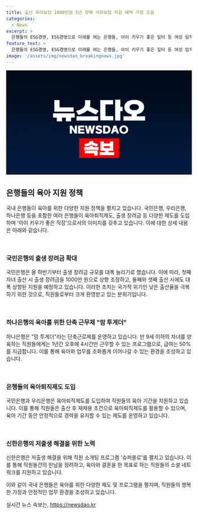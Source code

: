 ```yaml
---
title: 출산 육아보장 1000만원 5년 첫째 사회보험 지원 혜택 가정 도움
categories:
  - News
excerpt: >
  은행들의 ESG경영, ESG경영으로 미래를 여는 은행들, 아이 키우기 좋은 일터 등 여성 임직원 지원 강화, 출생장려금 대폭 확대, 육아휴직제도 도입 등 은행들의 차별화된 인센티브로 인재 유치, 정체를 위한 경쟁 속 거듭나고 있다. 노사공동 출산장려 TF를 구성하여 실질 지원책 발굴 및 경력단절 우려 해소에 주력하고 있으며 재채용 및 안정적 커리어 유지를 통한 경력단절 우려 해소에도 선도하고 있으며, 직원들 간 소개팅 프로그램 슈퍼쏠로를 통해 출산유도에도 노력하고 있다.
feature_text: >
  은행들의 ESG경영, ESG경영으로 미래를 여는 은행들, 아이 키우기 좋은 일터 등 여성 임직원 지원 강화, 출생장려금 대폭 확대, 육아휴직제도 도입 등 은행들의 차별화된 인센티브로 인재 유치, 정체를 위한 경쟁 속 거듭나고 있다. 노사공동 출산장려 TF를 구성하여 실질 지원책 발굴 및 경력단절 우려 해소에 주력하고 있으며 재채용 및 안정적 커리어 유지를 통한 경력단절 우려 해소에도 선도하고 있으며, 직원들 간 소개팅 프로그램 슈퍼쏠로를 통해 출산유도에도 노력하고 있다.
image: '/assets/img/newsdao_breakingnews.jpg'
---
```


<p><img src="/assets/img/newsdao_breakingnews.jpg" alt="koreaapp 속보" /></p>

<h2 data-ke-size="size26">은행들의 육아 지원 정책</h2>

<p>국내 은행들이 육아를 위한 다양한 지원 정책을 펼치고 있습니다. 국민은행, 우리은행, 하나은행 등을 포함한 여러 은행들이 육아퇴직제도, 출생 장려금 등 다양한 제도를 도입하며 '아이 키우기 좋은 직장'으로서의 이미지를 갖추고 있습니다. 이에 대한 상세 내용은 아래와 같습니다.</p>

<p data-ke-size="size16">&nbsp;</p>

<h3 data-ke-size="size24">국민은행의 출생 장려금 확대</h3>

<p>국민은행은 올 하반기부터 출생 장려금 규모를 대폭 늘리기로 했습니다. 이에 따라, 첫째 자녀 출산 시 출생 장려금을 1000만 원으로 상향 조정하고, 둘째와 셋째 출산 시에도 대폭 상향된 지원을 예정하고 있습니다. 이러한 조치는 국가적 위기인 낮은 출산율을 극복하기 위한 것으로, 직원들로부터 크게 환영받고 있는 분위기입니다.</p>

<p data-ke-size="size16">&nbsp;</p>

<h3 data-ke-size="size24">하나은행의 육아를 위한 단축 근무제 "맘 투게더"</h3>

<p>하나은행은 "맘 투게더"라는 단축근로제를 운영하고 있습니다. 만 9세 이하의 자녀를 양육하는 직원들에게는 1년간 오후에 4시간만 근무할 수 있는 프로그램으로, 급여는 50%를 지급합니다. 이를 통해 육아와 업무를 조화롭게 이어나갈 수 있는 환경을 조성하고 있습니다.</p>

<p data-ke-size="size16">&nbsp;</p>

<h3 data-ke-size="size24">은행들의 육아퇴직제도 도입</h3>

<p>국민은행과 우리은행은 육아퇴직제도를 도입하여 직원들의 육아 기간을 지원하고 있습니다. 이를 통해 직원들은 출산 후 재채용 조건으로 육아퇴직제도를 활용할 수 있으며, 육아 기간 동안 안정적으로 경력을 유지할 수 있는 제도를 운영하고 있습니다.</p>

<p data-ke-size="size16">&nbsp;</p>

<h3 data-ke-size="size24">신한은행의 저출생 해결을 위한 노력</h3>

<p>신한은행은 저출생 해결을 위해 직원 소개팅 프로그램 '슈퍼쏠로'를 펼치고 있습니다. 이를 통해 직원들간의 만남을 장려하고, 육아와 결혼을 한 목표로 하는 직원들의 소셜 네트워크를 지원하고 있습니다.</p>

<p>이와 같이 국내 은행들은 육아를 위한 다양한 제도 및 프로그램을 펼치며, 직원들의 행복한 가정과 안정적인 업무 환경을 조성하고 있습니다.</p>
실시간 뉴스 속보는, <a href="https://newsdao.kr" rel="dofollow">https://newsdao.kr</a>


